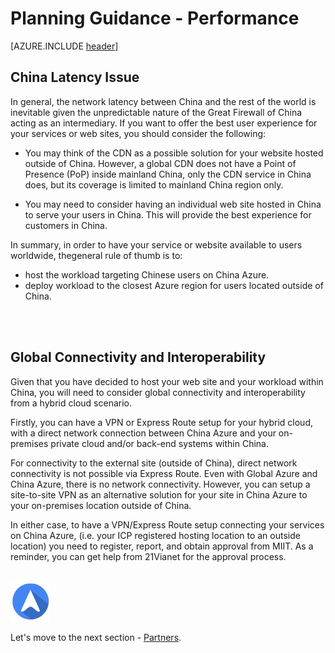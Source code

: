 <properties
	pageTitle="Global Customer Playbook planning-guidance-performance "
	description="Global Customer Playbook planning-guidance-performance"
	services="global-customer-playbook"
	documentationCenter=""
	authors="jtong"
	manager="edwinc"
	editor=""
	tags="global-customer-playbook"/>

<tags
	ms.service="migration-lifecycle-planning"
	ms.workload=""
	ms.tgt_pltfrm=""
	ms.devlang="na"
	ms.topic="article"
	ms.date="11/21/2016"
	wacn.date="11/21/2016"
	wacn.lang="en"
	ms.author="jtong"/>


# Planning Guidance - Performance

[AZURE.INCLUDE [header](../../../include/planning-guidance.md)]


## China Latency Issue

In general, the network latency between China and the rest of the world is inevitable given the unpredictable nature of the Great Firewall of China acting as an intermediary. If you want to offer the best user experience for your services or web sites, you should consider the following:
 
- You may think of the CDN as a possible solution for your website hosted outside of China. However, a global CDN does not have a Point of Presence (PoP) inside mainland China, only the CDN service in China does, but its coverage is limited to mainland China region only.
 
- You may need to consider having an individual web site hosted in China to serve your users in China. This will provide the best experience for customers in China.
 
In summary, in order to have your service or website available to users worldwide, thegeneral rule of thumb is to:

- host the workload targeting Chinese users on China Azure.
- deploy workload to the closest Azure region for users located outside of China.
</br>
</br>

## Global Connectivity and Interoperability

Given that you have decided to host your web site and your workload within China, you will need to consider global connectivity and interoperability from a hybrid cloud scenario.

Firstly, you can have a VPN or Express Route setup for your hybrid cloud, with a direct network connection between China Azure and your on-premises private cloud and/or back-end systems within China.

For connectivity to the external site (outside of China), direct network connectivity is not possible via Express Route. Even with Global Azure and China Azure, there is no network connectivity. However, you can setup a site-to-site VPN as an alternative solution for your site in China Azure to your on-premises location outside of China.

In either case, to have a VPN/Express Route setup connecting your services on China Azure, (i.e. your ICP registered hosting location to an outside location) you need to register, report, and obtain approval from MIIT. As a reminder, you can get help from 21Vianet for the approval process.
</br>
</br>

![navigation](../../media/navigation.png)

Let's move to the next section - [Partners](/solutions/global-customer/planning/guidance/partners/).

 
